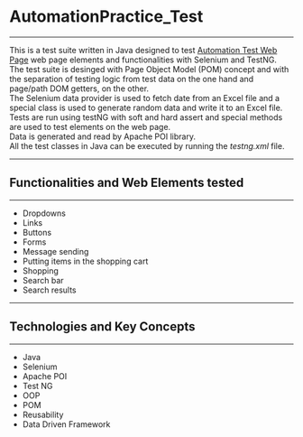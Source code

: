 # AutomationPractice_Test
***
This is a test suite written in Java designed to test [Automation Test Web Page](http://automationpractice.com/index.php) web page elements and functionalities with Selenium and TestNG.  
The test suite is desinged with Page Object Model (POM) concept and with the separation of testing logic from test data on the one hand and page/path DOM getters, on the other.  
The Selenium data provider is used to fetch date from an Excel file and a special class is used to generate random data and write it to an Excel file.  
Tests are run using testNG with soft and hard assert and special methods are used to test elements on the web page.  
Data is generated and read by Apache POI library.  
All the test classes in Java can be executed by running the *testng.xml* file.
***
## Functionalities and Web Elements tested
***
- Dropdowns
- Links
- Buttons
- Forms
- Message sending
- Putting items in the shopping cart
- Shopping
- Search bar
- Search results
***
## Technologies and Key Concepts
***
- Java
- Selenium
- Apache POI
- Test NG
- OOP
- POM
- Reusability
- Data Driven Framework
